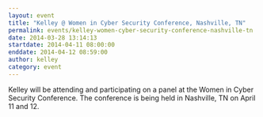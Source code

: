```yaml
---
layout: event
title: "Kelley @ Women in Cyber Security Conference, Nashville, TN"
permalink: events/kelley-women-cyber-security-conference-nashville-tn
date: 2014-03-28 13:14:13
startdate: 2014-04-11 08:00:00
enddate: 2014-04-12 08:59:00
author: kelley
category: event
---
```


Kelley will be attending and participating on a panel at the Women in Cyber Security Conference. The conference is being held in Nashville, TN on April 11 and 12.
